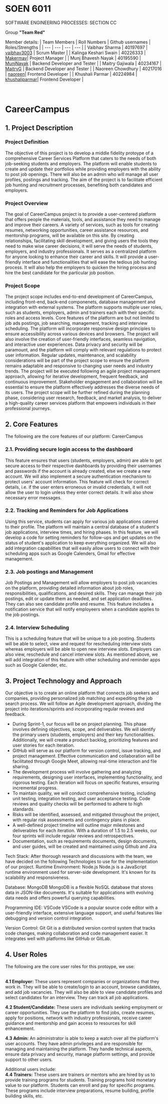 # SOEN 6011

SOFTWARE ENGINEERING PROCESSES: SECTION CC

Group **"Team Red"**

Member details:
| Team Members | Roll Numbers | Github usernames | Roles/Strengths |
| --- | --- | --- | --- |
| Vaibhav Sharma | 40197697 | [vaibhav3003](https://github.com/vaibhav3003) | Scrum Master |
| Kalinga Keshari Swain | 40226333 | [Makermav](https://github.com/Markermav)| Project Manager |
| Munj Bhavesh Nayak | 40195590 | [MunjNayak](https://github.com/MunjNayak) | Backend Developer and Tester | 
| Maitry Gajiwala | 40234167 | [MaitryG](https://github.com/MaitryG) | Backend Developer and Tester |
| Naoreen Chowdhury | 40217016 | [naoreen](https://github.com/naoreen)| Frontend Developer | 
| Khushali Parmar | 40224984 | [khushaliparmar](https://github.com/khushaliparmar)| Frontend Developer | 

<br>

# CareerCampus
## 1. Project Description

### Project Definition
The objective of this project is to develop a middle fidelity protoype of a comprehensive Career Services Platform that caters to the needs of both job-seeking students and employers. The platform will enable students to create and update their portfolios while providing employers with the ability to post job openings. There will also be an admin who will manage all user profiles, postings and tracking. The aim of the project is to facilitate efficient job hunting and recruitment processes, benefiting both candidates and employers. 

### Project Overview
The goal of CareerCampus project is to provide a user-centered platform that offers people the materials, tools, and assistance they need to manage and improve their careers. A variety of services, such as tools for creating resumes, networking opportunities, career assistance resources, and mentorship programs, will be available on this site. By creating relationships, facilitating skill development, and giving users the tools they need to make wise career decisions, it will serve the needs of students, employers, and industry professionals. It serves as a centralized platform for anyone looking to enhance their career and skills. It will provide a user-friendly interface and functionalities that will ease the tedious job hunting process. It will also help the employers to quicken the hiring process and hire the best candidate for the particular job position. 

### Project Scope
The project scope includes end-to-end development of CareerCampus, including front-end, back-end componenets, database management and integration with external systems. The platform supports multiple user roles, such as students, employers, admin and trainers each with their specific roles and access levels. Core features of the platform are but not limited to job ads postings, job searching, management, tracking and interview scheduling. The platform will incorporate responsive design principles to ensure accessibility across various devices and browsers. The project will also involve the creation of user-friendly interfaces, seamless navigation, and interactive user experiences. Data privacy and security will be paramount, and the platform will comply with relevant regulations to protect user information. Regular updates, maintenance, and scalability considerations will be part of the project scope to ensure the platform remains adaptable and responsive to changing user needs and industry trends. The project will be executed following an agile project management approach, allowing for iterative development, frequent feedback, and continuous improvement. Stakeholder engagement and collaboration will be essential to ensure the platform effectively addresses the diverse needs of its users. The project scope will be further refined during the planning phase, considering user research, feedback, and market analysis, to deliver a high-quality career services platform that empowers individuals in their professional journeys.
<br>

## 2. Core Features
The following are the core features of our platform: CareerCampus

### 2.1. Providing secure login access to the dashboard
This feature ensures that users (students, employers, admin) are able to get secure access to their respective dashboards by providing their usernames and passwords if the account is already created, else we create a new account. We will also implement a secure authentication mechanism to protect users' account information. This feature will check for correct details, i.e. if the user enters erroneous or invalid credentials, it will not allow the user to login unless they enter correct details. It will also show necessary error messages. 


### 2.2. Tracking and Reminders for Job Applications
Using this service, students can apply for various job applications catered to their profile. The platform will maintain a central database of a student's job applications, interview times, and hiring phases. In this feature, we will develop a code for setting reminders for follow-ups and get updates on the status of student's application to keep everything organized. We will also add integration capabilities that will easily allow users to connect with their scheduling apps such as Google Calenders, Gmail for effective management.


### 2.3. Job postings and Management
Job Postings and Management will allow employers to post job vacancies on the platform, providing detailed information about job roles, responsibilities, qualifications, and desired skills. They can manage their job postings, edit or update them as needed, and set application deadlines. They can also see candidate profile and resume. This feature includes a notification service that will notify employeers when a candidate applies to the job postings.


### 2.4. Interview Scheduling
This is a scheduling feature that will be unique to a job posting. Students will be able to select, view and request for rescheduling interview slots whereas employers will be able to open new interview slots. Employers can also view, reschedule and cancel interview slots. As mentioned above, we will add integration of this feature with other scheduling and reminder apps such as Google Calender, etc. 
<br>

## 3. Project Technology and Approach
Our objective is to create an online platform that connects job seekers and companies, providing personalized job matching and expediting the job
search process. We will follow an Agile development approach, dividing the project into iterations/sprints and incorporating regular reviews and
feedback. 
- During Sprint-1, our focus will be on project planning. This phase involves defining objectives, scope, and deliverables. We will identify the primary users (students, employers) and their key functionalities. Additionally, we will create a product backlog, prioritizing features and user stories for each iteration.
- GitHub will serve as our platform for version control, issue tracking, and project management. Effective communication and collaboration will be facilitated through Google Meet, allowing real-time interaction and file sharing.
- The development process will involve gathering and analyzing requirements, designing user interfaces, implementing functionality, and rigorous testing. Each iteration will focus on specific features, ensuring incremental progress.
- To maintain quality, we will conduct comprehensive testing, including unit testing, integration testing, and user acceptance testing. Code reviews and quality checks will be performed to adhere to high standards.
- Risks will be identified, assessed, and mitigated throughout the project, with regular risk assessments and contingency plans in place.
- A well-defined project timeline will outline major milestones and deliverables for each iteration. With a duration of 1.5 to 2.5 weeks, our four sprints will include regular reviews and retrospectives.
- Documentation, such as requirements documents, design documents, and user guides, will be created and maintained using Github and Jira

Tech Stack: After thorough research and discussions with the team, we have decided on the following Technologies to use for the implementation of our project.
Runtime Environment: Node.js
Node.js is a JavaScript runtime environment used for server-side development. It's known for its scalability and responsiveness.

Database: MongoDB
MongoDB is a flexible NoSQL database that stores data in JSON-like documents. It's suitable for applications with evolving data needs and offers powerful querying capabilities.

Programming IDE: VSCode
VSCode is a popular source code editor with a user-friendly interface, extensive language support, and useful features like debugging and version control integration.

Version Control: Git
Git is a distributed version control system that tracks code changes, making collaboration and code management easier. It integrates well with platforms like GitHub or GitLab.
<br>

## 4. User Roles
The following are the core user roles for this protoype, we use:

<br>**4.1 Employer:** These users represent companies or organizations that they work in. They will be able to create/login to an account, browse candidates, and add job vacancies. They will also be able to view candidate profiles and select candidates for an interview. They can track all job applications. 

**4.2 Student/Candidate:** These users are individuals seeking employment or career opportunities. They use the platform to find jobs, create resumes, apply for positions, network with industry professionals, receive career guidance and mentorship and gain access to resources for skill enhancement.

**4.3 Admin:** An administrator is able to keep a watch over all the platform's user accounts. They have admin privileges and are responsible for managing and maintaining the platform. They  handle technical aspects, ensure data privacy and security, manage platform settings, and provide support to other users.

Additional users include:<br>
**4.4 Trainers:** These users are trainers or mentors who are hired by us to provide training programs for students. Training programs hold monetary value to our platform. Students can enroll and pay for specific programs. These programs include interview preparations, resume building, profile building skills, etc. 
